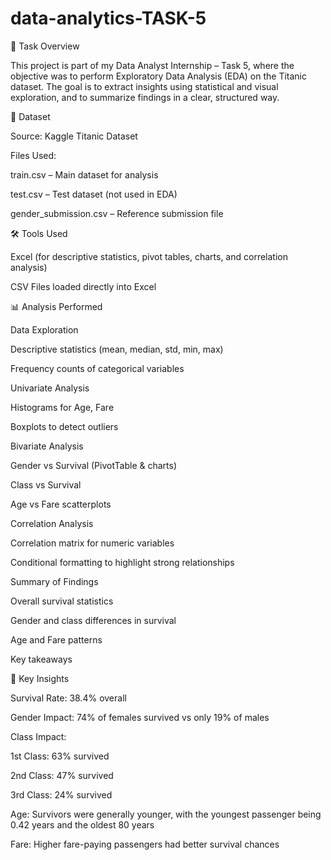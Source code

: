 # data-analytics-TASK-5
📌 Task Overview

This project is part of my Data Analyst Internship – Task 5, where the objective was to perform Exploratory Data Analysis (EDA) on the Titanic dataset.
The goal is to extract insights using statistical and visual exploration, and to summarize findings in a clear, structured way.

📂 Dataset

Source: Kaggle Titanic Dataset

Files Used:

train.csv – Main dataset for analysis

test.csv – Test dataset (not used in EDA)

gender_submission.csv – Reference submission file

🛠 Tools Used

Excel (for descriptive statistics, pivot tables, charts, and correlation analysis)

CSV Files loaded directly into Excel

📊 Analysis Performed

Data Exploration

Descriptive statistics (mean, median, std, min, max)

Frequency counts of categorical variables

Univariate Analysis

Histograms for Age, Fare

Boxplots to detect outliers

Bivariate Analysis

Gender vs Survival (PivotTable & charts)

Class vs Survival

Age vs Fare scatterplots

Correlation Analysis

Correlation matrix for numeric variables

Conditional formatting to highlight strong relationships

Summary of Findings

Overall survival statistics

Gender and class differences in survival

Age and Fare patterns

Key takeaways

📑 Key Insights

Survival Rate: 38.4% overall

Gender Impact: 74% of females survived vs only 19% of males

Class Impact:

1st Class: 63% survived

2nd Class: 47% survived

3rd Class: 24% survived

Age: Survivors were generally younger, with the youngest passenger being 0.42 years and the oldest 80 years

Fare: Higher fare-paying passengers had better survival chances
